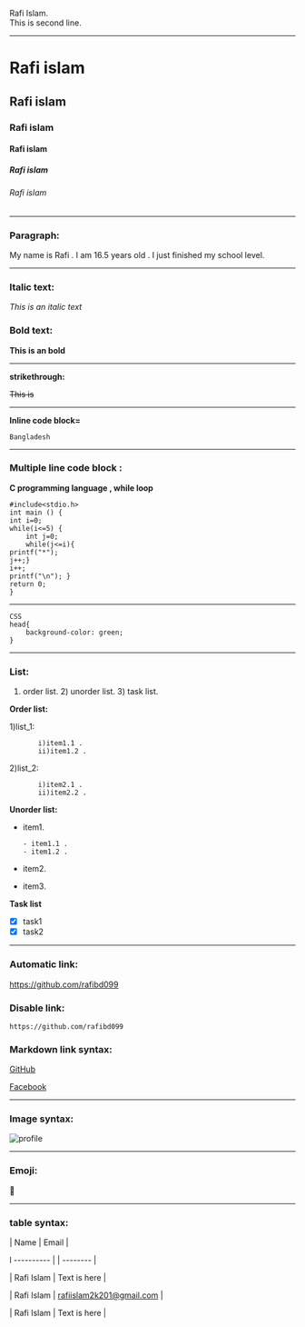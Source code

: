 <!--markdown tutorial-->
Rafi Islam.  
This is second line.  
___
# Rafi islam
## Rafi islam
### Rafi islam
#### Rafi islam
##### Rafi islam
###### Rafi islam
___
### Paragraph:
<P>My name is Rafi . I am 16.5 years old . I just finished my school level. </P>

___

### ltalic text:

_This is an italic text_
  
### Bold text:

__This is an bold__
___
__strikethrough:__

~~This is~~
___
__Inline code block=__

`Bangladesh `
___
### Multiple line code block :

__C programming language , while loop__

```
#include<stdio.h>
int main () {
int i=0;
while(i<=5) {
	int j=0;
	while(j<=i){
printf("*");
j++;}
i++;
printf("\n"); }
return 0;
} 
```
___
```
CSS
head{
    background-color: green;
}
```
___
### List: 
 1) order list. 2) unorder list. 3) task list. 

__Order list:__ 

1)list_1: 

           i)item1.1 .
           ii)item1.2 .

2)list_2:

           i)item2.1 .
           ii)item2.2 .
 __Unorder list:__
- item1.  

      - item1.1 .
      - item1.2 .

- item2.  

- item3.  

__Task list__

- [x] task1
- [x] task2
___

### Automatic link:

https://github.com/rafibd099     

### Disable link:

`https://github.com/rafibd099`

### Markdown link syntax:

[GitHub](https://github.com/rafibd099) 

[Facebook](https://www.facebook.com/profile.php?id=100050503145878)

<!-- Markdown link syntax rules : [title](link)-->
___

### Image syntax: 

![profile](./restored/received_3254457438145497)
___
### Emoji:

🙂 
___
### table syntax:

| Name | Email |

l ---------- | | -------- |

| Rafi Islam | Text is here |

| Rafi Islam | rafiislam2k201@gmail.com |

| Rafi Islam | Text is here |
